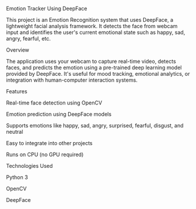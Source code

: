 Emotion Tracker Using DeepFace

This project is an Emotion Recognition system that uses DeepFace, a lightweight facial analysis framework. It detects the face from webcam input and identifies the user's current emotional state such as happy, sad, angry, fearful, etc.

Overview

The application uses your webcam to capture real-time video, detects faces, and predicts the emotion using a pre-trained deep learning model provided by DeepFace. It's useful for mood tracking, emotional analytics, or integration with human-computer interaction systems.

Features

Real-time face detection using OpenCV

Emotion prediction using DeepFace models

Supports emotions like happy, sad, angry, surprised, fearful, disgust, and neutral

Easy to integrate into other projects

Runs on CPU (no GPU required)

Technologies Used

Python 3

OpenCV

DeepFace

